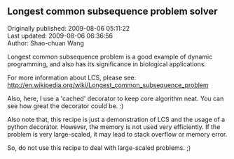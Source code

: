 ## Longest common subsequence problem solver  
Originally published: 2009-08-06 05:11:22  
Last updated: 2009-08-06 06:36:56  
Author: Shao-chuan Wang  
  
Longest common subsequence problem is a good example of dynamic programming, and also has its significance in biological applications.

For more information about LCS, please see:
http://en.wikipedia.org/wiki/Longest_common_subsequence_problem

Also, here, I use a 'cached' decorator to keep core algorithm neat. 
You can see how great the decorator could be. :)

Also note that, this recipe is just a demonstration of LCS and the usage of a python decorator. However, the memory is not used very efficiently. If the problem is very large-scaled, it may lead to stack overflow or memory error. 

So, do not use this recipe to deal with large-scaled problems. ;)